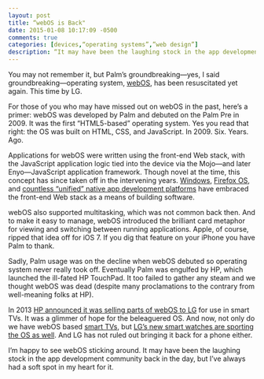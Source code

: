 ```yaml
---
layout: post
title: “webOS is Back"
date: 2015-01-08 10:17:09 -0500
comments: true
categories: [devices,“operating systems”,”web design”]
description: “It may have been the laughing stock in the app development community, but I’ve always had a soft spot in my heart for webOS. And now it’s back!”
---
```


You may not remember it, but Palm’s groundbreaking—yes, I said groundbreaking—operating system, [webOS](https://en.wikipedia.org/wiki/WebOS), has been resuscitated yet again. This time by LG.

<!-- more -->

For those of you who may have missed out on webOS in the past, here’s a primer: webOS was developed by Palm and debuted on the Palm Pre in 2009. It was the first “HTML5-based” operating system. Yes you read that right: the OS was built on HTML, CSS, and JavaScript. In 2009. Six. Years. Ago.

Applications for webOS were written using the front-end Web stack, with the JavaScript application logic tied into the device via the Mojo—and later Enyo—JavaScript application framework. Though novel at the time, this concept has since taken off in the intervening years. [Windows](http://msdn.microsoft.com/en-us/library/windows/apps/dn631758.aspx), [Firefox OS](https://marketplace.firefox.com/developers/), and [countless “unified” native app development platforms](https://www.google.com/search?q=build%20native%20apps%20with%20html5) have embraced the front-end Web stack as a means of building software.

webOS also supported multitasking, which was not common back then. And to make it easy to manage, webOS introduced the brilliant card metaphor for viewing and switching between running applications. Apple, of course, ripped that idea off for iOS 7. If you dig that feature on your iPhone you have Palm to thank.

Sadly, Palm usage was on the decline when webOS debuted so operating system never really took off. Eventually Palm was engulfed by HP, which launched the ill-fated HP TouchPad. It too failed to gather any steam and we thought webOS was dead (despite many proclamations to the contrary from well-meaning folks at HP).

In 2013 [HP announced it was selling parts of webOS to LG](http://www.theverge.com/2013/2/25/4027814/hp-emerges-as-big-winner-in-webos-sale) for use in smart TVs. It was a glimmer of hope for the beleaguered OS. And now, not only do we have webOS based [smart TVs](http://www.lg.com/uk/smarttv/webos), but [LG’s new smart watches are sporting the OS as well](http://gizmodo.com/lgs-new-smart-watch-is-powered-by-webos-1678191522). And LG has not ruled out bringing it back for a phone either.

I’m happy to see webOS sticking around. It may have been the laughing stock in the app development community back in the day, but I’ve always had a soft spot in my heart for it.